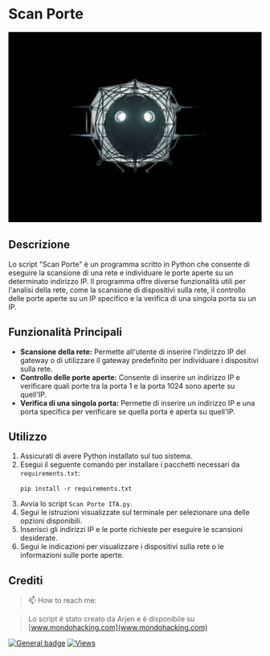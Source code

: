 # Scan Porte
[![Banner](banner.jpg)](https://github.com/arjeeeen/Scan-porte/banner.jpg)

## Descrizione
Lo script "Scan Porte" è un programma scritto in Python che consente di eseguire la scansione di una rete e individuare le porte aperte su un determinato indirizzo IP. 
Il programma offre diverse funzionalità utili per l'analisi della rete, come la scansione di dispositivi sulla rete, il controllo delle porte aperte su un IP specifico e la verifica di una singola porta su un IP.

## Funzionalità Principali

- **Scansione della rete:** Permette all'utente di inserire l'indirizzo IP del gateway o di utilizzare il gateway predefinito per individuare i dispositivi sulla rete.
- **Controllo delle porte aperte:** Consente di inserire un indirizzo IP e verificare quali porte tra la porta 1 e la porta 1024 sono aperte su quell'IP.
- **Verifica di una singola porta:** Permette di inserire un indirizzo IP e una porta specifica per verificare se quella porta è aperta su quell'IP.

## Utilizzo

1. Assicurati di avere Python installato sul tuo sistema.
2. Esegui il seguente comando per installare i pacchetti necessari da `requirements.txt`:
    ```
    pip install -r requirements.txt
    ```
3. Avvia lo script `Scan Porte ITA.py`.
4. Segui le istruzioni visualizzate sul terminale per selezionare una delle opzioni disponibili.
5. Inserisci gli indirizzi IP e le porte richieste per eseguire le scansioni desiderate.
6. Segui le indicazioni per visualizzare i dispositivi sulla rete o le informazioni sulle porte aperte.

## Crediti

> 📫 How to reach me:

> Lo script è stato creato da Arjen e è disponibile su [www.mondohacking.com](www.mondohacking.com)

[![General badge](https://img.shields.io/badge/LinkedIn-0077B5?style=for-the-badge&logo=linkedin&logoColor=white)](https://www.linkedin.com/in/arjen-van-zwam-aa0b93288/)
[![Views](https://komarev.com/ghpvc/?username=arjeeeen&label=Repository+Views)](https://github.com/arjeeeen/Scan-porte)
